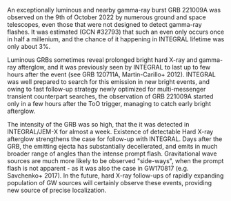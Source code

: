 An exceptionally luminous and nearby gamma-ray burst GRB 221009A was observed on the 9th of October 2022 by numerous ground and space telescopes, even those that were not designed to detect gamma-ray flashes. It was estimated (GCN #32793) that such an even only occurs once in half a millenium, and the chance of it happening in INTEGRAL lifetime was only about 3%. 

Luminous GRBs sometimes reveal prolonged bright hard X-ray and gamma-ray afterglow, and it was previously seen by INTEGRAL to last up to few hours after the event (see GRB 120711A, Martin-Carillo+ 2012). INTEGRAL was well prepared to search for this emission in new bright events, and owing to fast follow-up strategy newly optimized for multi-messenger transient counterpart searches, the observation of GRB 221009A started only in a few hours after the ToO trigger, managing to catch early bright afterglow.

The intensity of the GRB was so high, that the it was detected in INTEGRAL/JEM-X for almost a week. 
Existence of detectable Hard X-ray afterglow strengthens the case for follow-up with INTEGRAL. Days after the GRB, the emitting ejecta has substantially decellerated, and emits in much broader range of angles than the intense prompt flash. Gravitational wave sources are much more likely to be observed "side-ways", when the prompt flash is not apparent - as it was also the case in GW170817 (e.g. Savchenko+ 2017). In the future, hard X-ray follow-ups of rapidly expanding population of GW sources will certainly observe these events, providing new source of precise localization.

<!-- long BNS
short gev -->
